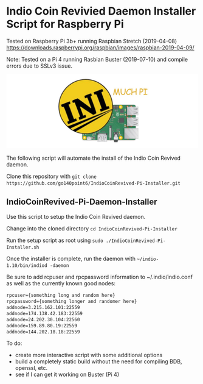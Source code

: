 # Indio Coin Revivied Daemon Installer Script for Raspberry Pi

Tested on Raspberry Pi 3b+ running Raspbian Stretch (2019-04-08)
https://downloads.raspberrypi.org/raspbian/images/raspbian-2019-04-09/

Note: Tested on a Pi 4 running Rasbian Buster (2019-07-10) and compile errors due to SSLv3 issue.

<img src="https://raw.githubusercontent.com/go140point6/IndioCoinRevived-Pi-Installer/master/github-pinew.jpg">

The following script will automate the install of the Indio Coin Revived daemon.

Clone this repository with ```git clone https://github.com/go140point6/IndioCoinRevived-Pi-Installer.git```

## IndioCoinRevived-Pi-Daemon-Installer
Use this script to setup the Indio Coin Revived daemon. 

Change into the cloned directory ```cd IndioCoinRevived-Pi-Installer```

Run the setup script as root using ```sudo ./IndioCoinRevived-Pi-Installer.sh```

Once the installer is complete, run the daemon with ```~/indio-1.10/bin/indiod -daemon```

Be sure to add rcpuser and rpcpassword information to ~/.indio/indio.conf as well as the currently known good nodes:

```
rpcuser={something long and random here}
rpcpassword={something longer and randomer here}
addnode=3.215.162.101:22559
addnode=174.138.42.183:22559
addnode=24.202.30.104:22560
addnode=159.89.80.19:22559
addnode=144.202.18.18:22559
```

To do:
- create more interactive script with some additional options
- build a completely static build without the need for compiling BDB, openssl, etc.
- see if I can get it working on Buster (Pi 4)

